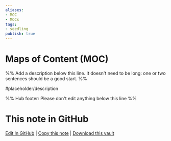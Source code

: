 ```yaml
---
aliases: 
- MOC
- MOCs
tags:
- seedling
publish: true
---
```


# Maps of Content (MOC)

%% Add a description below this line. It doesn't need to be long: one or two sentences should be a good start. %%

#placeholder/description 

%% Hub footer: Please don't edit anything below this line %%

# This note in GitHub

<span class="git-footer">[Edit In GitHub](https://github.dev/obsidian-community/obsidian-hub/blob/main/05%20-%20Concepts/Maps%20of%20Content%20%28MOC%29.md "git-hub-edit-note") | [Copy this note](https://raw.githubusercontent.com/obsidian-community/obsidian-hub/main/05%20-%20Concepts/Maps%20of%20Content%20%28MOC%29.md "git-hub-copy-note") | [Download this vault](https://github.com/obsidian-community/obsidian-hub/archive/refs/heads/main.zip "git-hub-download-vault") </span>
